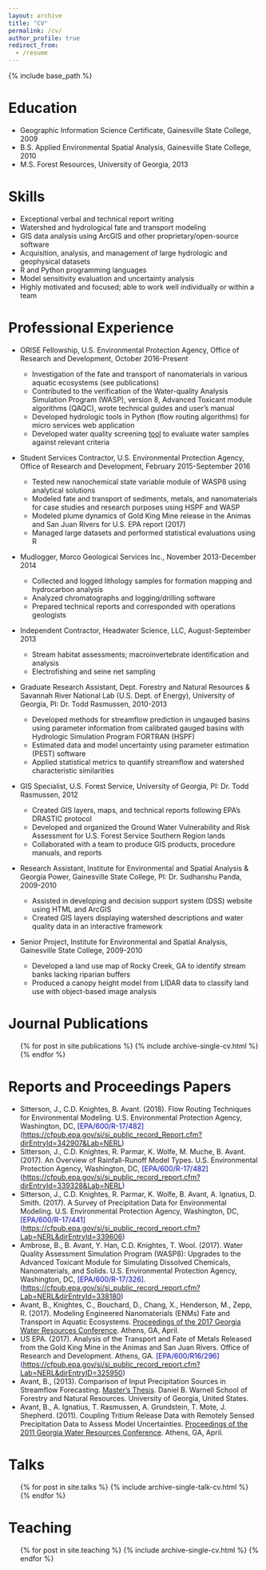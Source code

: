 ```yaml
---
layout: archive
title: "CV"
permalink: /cv/
author_profile: true
redirect_from:
  - /resume
---
```


{% include base_path %}

Education
======
* Geographic Information Science Certificate, Gainesville State College, 2009
* B.S. Applied Environmental Spatial Analysis, Gainesville State College, 2010
* M.S. Forest Resources, University of Georgia, 2013

Skills
======
* Exceptional verbal and technical report writing
* Watershed and hydrological fate and transport modeling
* GIS data analysis using ArcGIS and other proprietary/open-source software
* Acquisition, analysis, and management of large hydrologic and geophysical datasets
* R and Python programming languages
* Model sensitivity evaluation and uncertainty analysis
* Highly motivated and focused; able to work well individually or within a team

Professional Experience
======
* ORISE Fellowship, U.S. Environmental Protection Agency, Office of Research and Development, October 2016-Present
  * Investigation of the fate and transport of nanomaterials in various aquatic ecosystems (see publications)
  * Contributed to the verification of the Water-quality Analysis Simulation Program (WASP), version 8, Advanced Toxicant module algorithms (QAQC), wrote technical guides and user’s manual
  * Developed hydrologic tools in Python (flow routing algorithms) for micro services web application
  * Developed water quality screening <span style="color:blue">[tool](https://github.com/quanted/wq_screen)</span> to evaluate water samples against relevant criteria 

* Student Services Contractor, U.S. Environmental Protection Agency, Office of Research and Development, February 2015-September 2016
  * Tested new nanochemical state variable module of WASP8 using analytical solutions 
  * Modeled fate and transport of sediments, metals, and nanomaterials for case studies and research purposes using HSPF and WASP
  * Modeled plume dynamics of Gold King Mine release in the Animas and San Juan Rivers for U.S. EPA report (2017)
  * Managed large datasets and performed statistical evaluations using R

* Mudlogger, Morco Geological Services Inc., November 2013-December 2014
  * Collected and logged lithology samples for formation mapping and hydrocarbon analysis 
  * Analyzed chromatographs and logging/drilling software
  * Prepared technical reports and corresponded with operations geologists

* Independent Contractor, Headwater Science, LLC, August-September 2013
  * Stream habitat assessments; macroinvertebrate identification and analysis
  * Electrofishing and seine net sampling
  
* Graduate Research Assistant, Dept. Forestry and Natural Resources & Savannah River National Lab (U.S. Dept. of Energy), University of Georgia, PI: Dr. Todd Rasmussen, 2010-2013
  * Developed methods for streamflow prediction in ungauged basins using parameter information from calibrated gauged basins with Hydrologic Simulation Program FORTRAN (HSPF)
  * Estimated data and model uncertainty using parameter estimation (PEST) software
  * Applied statistical metrics to quantify streamflow and watershed characteristic similarities
  
* GIS Specialist, U.S. Forest Service, University of Georgia, PI: Dr. Todd Rasmussen, 2012 
  * Created GIS layers, maps, and technical reports following EPA’s DRASTIC protocol 
  * Developed and organized the Ground Water Vulnerability and Risk Assessment for U.S. Forest Service Southern Region lands
  * Collaborated with a team to produce GIS products, procedure manuals, and reports
  
* Research Assistant, Institute for Environmental and Spatial Analysis & Georgia Power, Gainesville State College, PI: Dr. Sudhanshu Panda, 2009-2010
  * Assisted in developing and decision support system (DSS) website using HTML and ArcGIS
  * Created GIS layers displaying watershed descriptions and water quality data in an interactive framework
  
* Senior Project, Institute for Environmental and Spatial Analysis, Gainesville State College, 2009-2010
  * Developed a land use map of Rocky Creek, GA to identify stream banks lacking riparian buffers
  * Produced a canopy height model from LIDAR data to classify land use with object-based image analysis


Journal Publications
======
  <ul>{% for post in site.publications %}
    {% include archive-single-cv.html %}
  {% endfor %}</ul>

Reports and Proceedings Papers
======
* Sitterson, J., C.D. Knightes, B. Avant. (2018). Flow Routing Techniques for Environmental Modeling. U.S. Environmental Protection Agency, Washington, DC, <span style="color:blue"> [EPA/600/R-17/482] (https://cfpub.epa.gov/si/si_public_record_Report.cfm?dirEntryId=342907&Lab=NERL)</span>
* Sitterson, J., C.D. Knightes, R. Parmar, K. Wolfe, M. Muche, B. Avant. (2017). An Overview of Rainfall-Runoff Model Types. U.S. Environmental Protection Agency, Washington, DC, <span style="color:blue"> [EPA/600/R-17/482] (https://cfpub.epa.gov/si/si_public_record_report.cfm?dirEntryId=339328&Lab=NERL)</span>
* Sitterson, J., C.D. Knightes, R. Parmar, K. Wolfe, B. Avant, A. Ignatius, D. Smith. (2017). A Survey of Precipitation Data for Environmental Modeling. U.S. Environmental Protection Agency, Washington, DC, <span style="color:blue"> [EPA/600/R-17/441] (https://cfpub.epa.gov/si/si_public_record_report.cfm?Lab=NERL&dirEntryId=339606)</span>
* Ambrose, B., B. Avant, Y. Han, C.D. Knightes, T. Wool. (2017). Water Quality Assessment Simulation Program (WASP8): Upgrades to the Advanced Toxicant Module for Simulating Dissolved Chemicals, Nanomaterials, and Solids. U.S. Environmental Protection Agency, Washington, DC, <span style="color:blue"> [EPA/600/R-17/326]. (https://cfpub.epa.gov/si/si_public_record_report.cfm?Lab=NERL&dirEntryId=338180)</span>
* Avant, B., Knightes, C., Bouchard, D., Chang, X., Henderson, M., Zepp, R. (2017). Modeling Engineered Nanomaterials (ENMs) Fate and Transport in Aquatic Ecosystems. <span style="color:blue"> [Proceedings of the 2017 Georgia Water Resources Conference](http://gwri.gatech.edu/sites/default/files/files/docs/2017/avantknightesbouchardchanghendersonzeppgwrc2017.pdf)</span>. Athens, GA, April.
* US EPA. (2017). Analysis of the Transport and Fate of Metals Released from the Gold King Mine in the Animas and San Juan Rivers. Office of Research and Development. Athens, GA. <span style="color:blue"> [EPA/600/R16/296] (https://cfpub.epa.gov/si/si_public_record_report.cfm?Lab=NERL&dirEntryID=325950)</span>
* Avant, B., (2013). Comparison of Input Precipitation Sources in Streamflow Forecasting. <span style="color:blue">[Master’s Thesis](https://getd.libs.uga.edu/pdfs/avant_brian_k_201312_ms.pdf)</span>. Daniel B. Warnell School of Forestry and Natural Resources. University of Georgia, United States. 
* Avant, B., A. Ignatius, T. Rasmussen, A. Grundstein, T. Mote, J. Shepherd. (2011). Coupling Tritium Release Data with Remotely Sensed Precipitation Data to Assess Model Uncertainties. <span style="color:blue"> [Proceedings of the 2011 Georgia Water Resources Conference](http://hdl.handle.net/1853/46461)</span>. Athens, GA, April. 

Talks
======
  <ul>{% for post in site.talks %}
    {% include archive-single-talk-cv.html %}
  {% endfor %}</ul>
  
Teaching
======
  <ul>{% for post in site.teaching %}
    {% include archive-single-cv.html %}
  {% endfor %}</ul>
  

